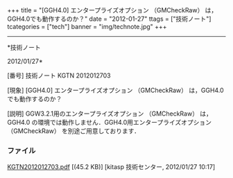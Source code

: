 ﻿+++
title = "[GGH4.0] エンタープライズオプション （GMCheckRaw） は，GGH4.0でも動作するのか？"
date = "2012-01-27"
ttags = ["技術ノート"]
tcategories = ["tech"]
banner = "img/technote.jpg"
+++

-----------------------------------------------------------------------------------------------------------------------------

*技術ノート

2012/01/27*


[番号]
技術ノート KGTN 2012012703

[現象]
[GGH4.0] エンタープライズオプション （GMCheckRaw）
は，GGH4.0でも動作するのか？

[説明]
GGW3.2.1用のエンタープライズオプション （GMCheckRaw） は， GGH4.0
の環境では動作しません．GGH4.0用エンタープライズオプション
（GMCheckRaw） を別途ご用意しております．


### ファイル

 
 


[KGTN2012012703.pdf](http://techreport.kitasp.net/attachments/download/815/KGTN2012012703.pdf)
 [(45.2 KB)] [kitasp 技術センター, 2012/01/27
10:17]


 


 

